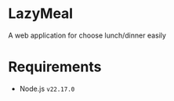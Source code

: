 # LazyMeal
A web application for choose lunch/dinner easily

# Requirements
* Node.js `v22.17.0`



